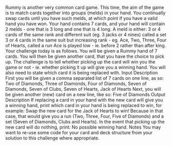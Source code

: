 Rummy is another very common card game. This time, the aim of the game is to match cards together into groups (melds) in your hand. You continually swap cards until you have such melds, at which point if you have a valid hand you have won. Your hand contains 7 cards, and your hand will contain 2 melds - one that is 3 long and one that is 4 long. A meld is either:
3 or 4 cards of the same rank and different suit (eg. 3 jacks or 4 nines) called a set
3 or 4 cards in the same suit but increasing rank - eg. Ace, Two, Three, Four of Hearts, called a run
Ace is played low - ie. before 2 rather than after king.
Your challenge today is as follows. You will be given a Rummy hand of 7 cards. You will then be given another card, that you have the choice to pick up. The challenge is to tell whether picking up the card will win you the game or not - ie. whether picking it up will give you a winning hand. You will also need to state which card it is being replaced with.
Input Description
First you will be given a comma separated list of 7 cards on one line, as so:
Two of Diamonds, Three of Diamonds, Four of Diamonds, Seven of Diamonds, Seven of Clubs, Seven of Hearts, Jack of Hearts
Next, you will be given another (new) card on a new line, like so:
Five of Diamonds
Output Description
If replacing a card in your hand with the new card will give you a winning hand, print which card in your hand is being replaced to win, for example:
Swap the new card for the Jack of Hearts to win!
Because in that case, that would give you a run (Two, Three, Four, Five of Diamonds) and a set (Seven of Diamonds, Clubs and Hearts). In the event that picking up the new card will do nothing, print:
No possible winning hand.
Notes
You may want to re-use some code for your card and deck structure from your solution to this challenge where appropriate.

